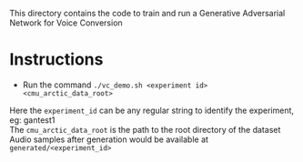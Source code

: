 This directory contains the code to train and run a Generative Adversarial Network for Voice Conversion 

# Instructions  
* Run the command `./vc_demo.sh <experiment id> <cmu_arctic_data_root>`  
  
Here the `experiment_id` can be any regular string to identify the experiment, eg: gantest1  
The `cmu_arctic_data_root` is the path to the root directory of the dataset  
Audio samples after generation would be available at `generated/<experiment_id>`
